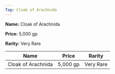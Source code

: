 ```yaml
---
Tag: Cloak of Arachnida
---
```


**Name:** Cloak of Arachnida

**Price:** 5,000 gp

**Rarity:** Very Rare

| Name     | Price     | Rarity     |
| -------- | --------- | ---------- |
| Cloak of Arachnida | 5,000 gp | Very Rare |
